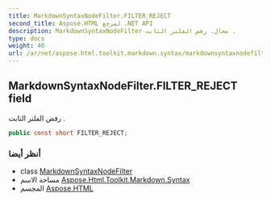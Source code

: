 ```yaml
---
title: MarkdownSyntaxNodeFilter.FILTER_REJECT
second_title: Aspose.HTML لمرجع .NET API
description: MarkdownSyntaxNodeFilter مجال. رفض الفلتر الثابت .
type: docs
weight: 40
url: /ar/net/aspose.html.toolkit.markdown.syntax/markdownsyntaxnodefilter/filter_reject/
---
```

## MarkdownSyntaxNodeFilter.FILTER_REJECT field

رفض الفلتر الثابت .

```csharp
public const short FILTER_REJECT;
```

### أنظر أيضا

* class [MarkdownSyntaxNodeFilter](../)
* مساحة الاسم [Aspose.Html.Toolkit.Markdown.Syntax](../../markdownsyntaxnodefilter/)
* المجسم [Aspose.HTML](../../../)


